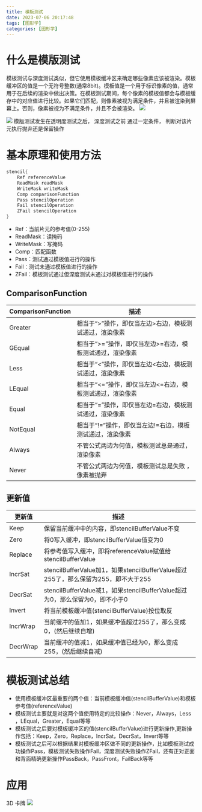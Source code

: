 ```yaml
---
title: 模板测试
date: 2023-07-06 20:17:48
tags: [图形学]
categories: [图形学]
---
```

# 什么是模版测试

模板测试与深度测试类似，但它使用模板缓冲区来确定哪些像素应该被渲染。模板缓冲区的值是一个无符号整数(通常8bit)。模板值是一个用于标识像素的值，通常用于在后续的渲染中做出决策。在模板测试期间，每个像素的模板值都会与模板缓存中的对应值进行比较。如果它们匹配，则像素被视为满足条件，并且被渲染到屏幕上。否则，像素被视为不满足条件，并且不会被渲染。
![](https://strainbow.oss-cn-hangzhou.aliyuncs.com/20230720033003.png)

![](https://strainbow.oss-cn-hangzhou.aliyuncs.com/20230708184843.png)
模版测试发生在透明度测试之后， 深度测试之前
通过一定条件， 判断对该片元执行抛弃还是保留操作

# 基本原理和使用方法

```c++
stencil{
	Ref referenceValue
	ReadMask readMask
	WriteMask writeMask
	Comp comparisonFunction
	Pass stencilOperation
	Fail stencilOperation
	ZFail stencilOperation
}
```

- Ref：当前片元的参考值(0-255)
- ReadMask：读掩码
- WriteMask：写掩码
- Comp：匹配函数
- Pass：测试通过模板值进行的操作
- Fail：测试未通过模板值进行的操作
- ZFail：模板测试通过但深度测试未通过对模板值进行的操作

## ComparisonFunction
| ComparisonFunction | 描述 |
| ----  | ----  |
|Greater	|相当于“>”操作，即仅当左边>右边，模板测试通过，渲染像素|
|GEqual	|相当于“>=”操作，即仅当左边>=右边，模板测试通过，渲染像素|
|Less	|相当于“<”操作，即仅当左边<右边，模板测试通过，渲染像素|
|LEqual	|相当于“<=”操作，即仅当左边<=右边，模板测试通过，渲染像素|
|Equal	|相当于“=”操作，即仅当左边=右边，模板测试通过，渲染像素|
|NotEqual	|相当于“!=”操作，即仅当左边!=右边，模板测试通过，渲染像素|
|Always	|不管公式两边为何值，模板测试总是通过，渲染像素|
|Never	|不管公式两边为何值，模板测试总是失败 ，像素被抛弃|


## 更新值
|更新值|	描述|
| ----  | ----  |
|Keep	|保留当前缓冲中的内容，即stencilBufferValue不变
|Zero	|将0写入缓冲，即stencilBufferValue值变为0
|Replace	|将参考值写入缓冲，即将referenceValue赋值给stencilBufferValue
|IncrSat	|stencilBufferValue加1，如果stencilBufferValue超过255了，那么保留为255，即不大于255
|DecrSat	|stencilBufferValue减1，如果stencilBufferValue超过为0，那么保留为0，即不小于0
|Invert	|将当前模板缓冲值(stencilBufferValue)按位取反
|IncrWrap	|当前缓冲的值加1，如果缓冲值超过255了，那么变成0，(然后继续自增)
|DecrWrap	|当前缓冲的值减1，如果缓冲值已经为0，那么变成255，(然后继续自减)

# 模板测试总结
- 使用模板缓冲区最重要的两个值：当前模板缓冲值(stencilBufferValue)和模板参考值(referenceValue)
- 模板测试主要就是对这两个值使用特定的比较操作：Never，Always，Less ，LEqual，Greater，Equal等等
- 模板测试之后要对模板缓冲区的值(stencilBufferValue)进行更新操作,更新操作包括：Keep，Zero，Replace，IncrSat，DecrSat，Invert等等
- 模板测试之后可以根据结果对模板缓冲区做不同的更新操作，比如模板测试成功操作Pass，模板测试失败操作Fail，深度测试失败操作ZFail，还有正对正面和背面精确更新操作PassBack，PassFront，FailBack等等

# 应用
3D 卡牌
![](https://strainbow.oss-cn-hangzhou.aliyuncs.com/4f10d382-63c8-41ee-af98-adbf0dc26e1c.gif)